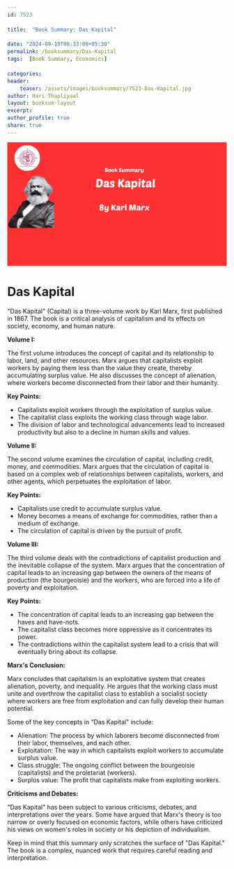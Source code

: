 ```yaml
---    
id: 7523    
  
title:  "Book Summary: Das Kapital"       

date: "2024-09-19T08:33:00+05:30"    
permalink: /booksummary/Das-Kapital     
tags:  [Book Summary, Economics]     
    
categories:    
header:    
    teaser: /assets/images/booksummary/7523-Das-Kapital.jpg    
author: Hari Thapliyaal    
layout: booksum-layout    
excerpt:    
author_profile: true    
share: true    
---    
```

    
![Book Summary: Das-Kapital](/assets/images/booksummary/7523-Das-Kapital.jpg) 

# Das Kapital
   
"Das Kapital" (Capital) is a three-volume work by Karl Marx, first published in 1867. The book is a critical analysis of capitalism and its effects on society, economy, and human nature.
   
**Volume I:**

The first volume introduces the concept of capital and its relationship to labor, land, and other resources. Marx argues that capitalists exploit workers by paying them less than the value they create, thereby accumulating surplus value. He also discusses the concept of alienation, where workers become disconnected from their labor and their humanity.

**Key Points:**

* Capitalists exploit workers through the exploitation of surplus value.
* The capitalist class exploits the working class through wage labor.
* The division of labor and technological advancements lead to increased productivity but also to a decline in human skills and values.

**Volume II:**

The second volume examines the circulation of capital, including credit, money, and commodities. Marx argues that the circulation of capital is based on a complex web of relationships between capitalists, workers, and other agents, which perpetuates the exploitation of labor.

**Key Points:**

* Capitalists use credit to accumulate surplus value.
* Money becomes a means of exchange for commodities, rather than a medium of exchange.
* The circulation of capital is driven by the pursuit of profit.

**Volume III:**

The third volume deals with the contradictions of capitalist production and the inevitable collapse of the system. Marx argues that the concentration of capital leads to an increasing gap between the owners of the means of production (the bourgeoisie) and the workers, who are forced into a life of poverty and exploitation.

**Key Points:**

* The concentration of capital leads to an increasing gap between the haves and have-nots.
* The capitalist class becomes more oppressive as it concentrates its power.
* The contradictions within the capitalist system lead to a crisis that will eventually bring about its collapse.

**Marx's Conclusion:**

Marx concludes that capitalism is an exploitative system that creates alienation, poverty, and inequality. He argues that the working class must unite and overthrow the capitalist class to establish a socialist society where workers are free from exploitation and can fully develop their human potential.

Some of the key concepts in "Das Kapital" include:

* Alienation: The process by which laborers become disconnected from their labor, themselves, and each other.
* Exploitation: The way in which capitalists exploit workers to accumulate surplus value.
* Class struggle: The ongoing conflict between the bourgeoisie (capitalists) and the proletariat (workers).
* Surplus value: The profit that capitalists make from exploiting workers.

**Criticisms and Debates:**

"Das Kapital" has been subject to various criticisms, debates, and interpretations over the years. Some have argued that Marx's theory is too narrow or overly focused on economic factors, while others have criticized his views on women's roles in society or his depiction of individualism.

Keep in mind that this summary only scratches the surface of "Das Kapital." The book is a complex, nuanced work that requires careful reading and interpretation.

